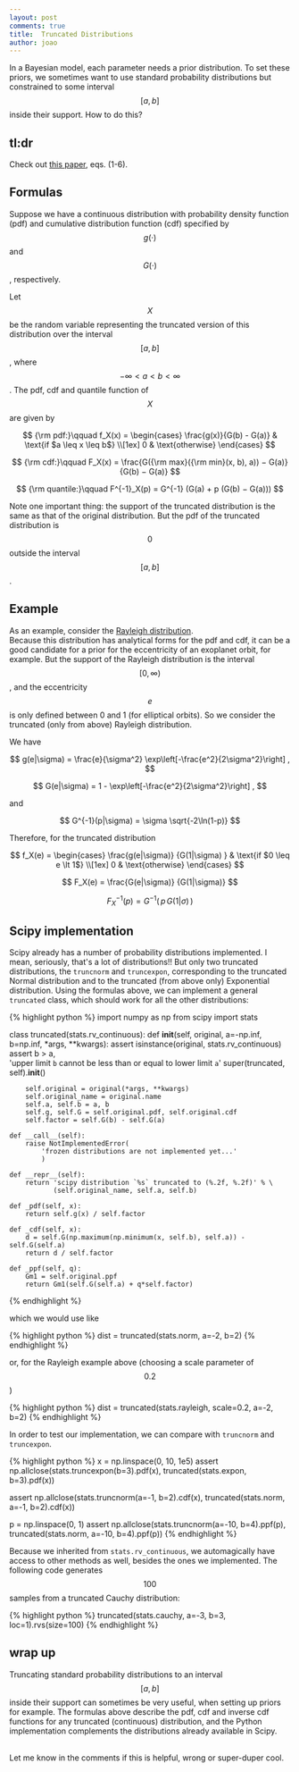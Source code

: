 ```yaml
---
layout: post
comments: true
title:  Truncated Distributions
author: joao
---
```


In a Bayesian model, each parameter needs a prior distribution.
To set these priors, we sometimes want to use standard probability distributions
but constrained to some interval $$[a,b]$$ inside their support.
How to do this?


## tl:dr

Check out [this paper](http://dx.doi.org/10.18637/jss.v016.c02),
eqs. (1-6).

## Formulas

Suppose we have a continuous distribution with probability density function (pdf) and cumulative distribution function (cdf) specified by $$g(·)$$ and $$G(·)$$, respectively.

Let $$X$$ be the random variable representing the truncated version 
of this distribution over the interval $$[a, b]$$, 
where $$-\infty < a < b < \infty$$.
The pdf, cdf and quantile function of $$X$$ are given by

$$
{\rm pdf:}\qquad f_X(x) =
\begin{cases}
\frac{g(x)}{G(b) - G(a)}  & \text{if $a \leq x \leq b$} \\[1ex]
0                         & \text{otherwise}
\end{cases}
$$


$$
{\rm cdf:}\qquad F_X(x) = 
\frac{G({\rm max}({\rm min}(x, b), a)) − G(a)}{G(b) − G(a)}
$$

$$
{\rm quantile:}\qquad F^{-1}_X(p) = 
G^{-1} (G(a) + p (G(b) − G(a))) 
$$


Note one important thing: the support of the truncated distribution
is the same as that of the original distribution.
But the pdf of the truncated distribution is $$0$$ outside the interval $$[a,b]$$.

## Example

As an example, consider the 
[Rayleigh distribution](https://en.wikipedia.org/wiki/Rayleigh_distribution).  
Because this distribution has analytical forms for the pdf and cdf,
it can be a good candidate for a prior
for the eccentricity of an exoplanet orbit, for example.
But the support of the Rayleigh distribution is the interval $$[0,\infty)$$,
and the eccentricity $$e$$ is only defined between 0 and 1 (for elliptical orbits).
So we consider the truncated (only from above) Rayleigh distribution.

We have

$$
g(e|\sigma) = \frac{e}{\sigma^2} \exp\left[-\frac{e^2}{2\sigma^2}\right] ,
$$

$$
G(e|\sigma) = 1 - \exp\left[-\frac{e^2}{2\sigma^2}\right] ,
$$

and 

$$
G^{-1}(p|\sigma) = \sigma \sqrt{-2\ln(1-p)}
$$

Therefore, for the truncated distribution

$$
f_X(e) =
\begin{cases}
\frac{g(e|\sigma)}
     {G(1|\sigma) }  & \text{if $0 \leq e \lt 1$} \\[1ex]
0                         & \text{otherwise}
\end{cases}
$$

$$
F_X(e) = 
\frac{G(e|\sigma)}
     {G(1|\sigma)}
$$

$$
F^{-1}_X(p) = 
G^{-1} \left( \, p \, G(1|\sigma) \,\right)
$$



## Scipy implementation

Scipy already has a number of probability distributions implemented.
I mean, seriously, that's a lot of distributions!!
But only two truncated distributions, the `truncnorm` and `truncexpon`,
corresponding to the truncated Normal distribution
and to the truncated (from above only) Exponential distribution.
Using the formulas above, we can implement a general `truncated` class,
which should work for all the other distributions:

{% highlight python %}
import numpy as np
from scipy import stats

class truncated(stats.rv_continuous):
    def __init__(self, original, a=-np.inf, b=np.inf, *args, **kwargs):
        assert isinstance(original, stats.rv_continuous)
        assert b > a, \
            'upper limit `b` cannot be less than or equal to lower limit `a`'
        super(truncated, self).__init__()

        self.original = original(*args, **kwargs)
        self.original_name = original.name
        self.a, self.b = a, b
        self.g, self.G = self.original.pdf, self.original.cdf
        self.factor = self.G(b) - self.G(a)

    def __call__(self):
        raise NotImplementedError(
            'frozen distributions are not implemented yet...'
            )

    def __repr__(self):
        return 'scipy distribution `%s` truncated to (%.2f, %.2f)' % \
               (self.original_name, self.a, self.b)

    def _pdf(self, x):
        return self.g(x) / self.factor

    def _cdf(self, x):
        d = self.G(np.maximum(np.minimum(x, self.b), self.a)) - self.G(self.a)
        return d / self.factor

    def _ppf(self, q):
        Gm1 = self.original.ppf
        return Gm1(self.G(self.a) + q*self.factor)
{% endhighlight %}


which we would use like

{% highlight python %}
dist = truncated(stats.norm, a=-2, b=2)
{% endhighlight %}

or, for the Rayleigh example above (choosing a scale parameter of $$0.2$$)

{% highlight python %}
dist = truncated(stats.rayleigh, scale=0.2, a=-2, b=2)
{% endhighlight %}


In order to test our implementation, we can compare with `truncnorm` and `truncexpon`.

{% highlight python %}
x = np.linspace(0, 10, 1e5)
assert np.allclose(stats.truncexpon(b=3).pdf(x), 
                   truncated(stats.expon, b=3).pdf(x))

assert np.allclose(stats.truncnorm(a=-1, b=2).cdf(x), 
                   truncated(stats.norm, a=-1, b=2).cdf(x))

p = np.linspace(0, 1)
assert np.allclose(stats.truncnorm(a=-10, b=4).ppf(p), 
                   truncated(stats.norm, a=-10, b=4).ppf(p))
{% endhighlight %}


Because we inherited from `stats.rv_continuous`, 
we automagically have access to other methods as well, besides the ones we implemented.
The following code generates $$100$$ samples from a truncated Cauchy distribution:

{% highlight python %}
truncated(stats.cauchy, a=-3, b=3, loc=1).rvs(size=100)
{% endhighlight %}


## wrap up


Truncating standard probability distributions to an interval $$[a,b]$$ inside their support
can sometimes be very useful, when setting up priors for example.
The formulas above describe the pdf, cdf and inverse cdf functions 
for any truncated (continuous) distribution,
and the Python implementation complements the distributions already available in Scipy.

<br>
Let me know in the comments if this is helpful, wrong or super-duper cool.





